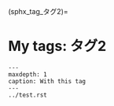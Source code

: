 (sphx_tag_タグ2)=
# My tags: タグ2

```{toctree}
---
maxdepth: 1
caption: With this tag
---
../test.rst
```
